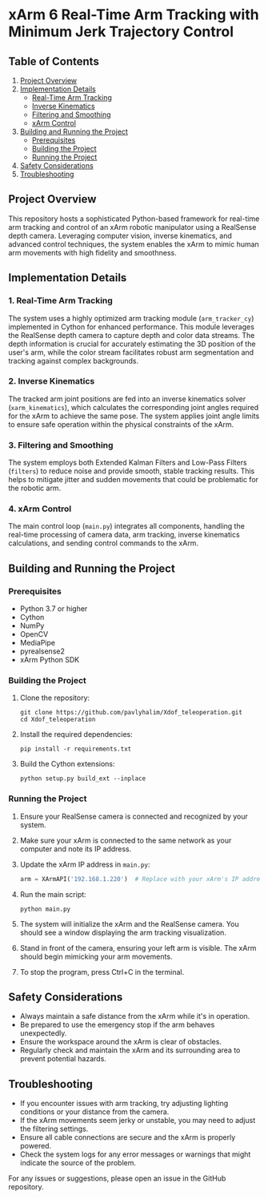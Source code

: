 # xArm 6 Real-Time Arm Tracking with Minimum Jerk Trajectory Control

## Table of Contents
1. [Project Overview](#project-overview)
2. [Implementation Details](#implementation-details)
   - [Real-Time Arm Tracking](#1-real-time-arm-tracking)
   - [Inverse Kinematics](#2-inverse-kinematics)
   - [Filtering and Smoothing](#3-filtering-and-smoothing)
   - [xArm Control](#4-xarm-control)
3. [Building and Running the Project](#building-and-running-the-project)
   - [Prerequisites](#prerequisites)
   - [Building the Project](#building-the-project)
   - [Running the Project](#running-the-project)
4. [Safety Considerations](#safety-considerations)
5. [Troubleshooting](#troubleshooting)

## Project Overview

This repository hosts a sophisticated Python-based framework for real-time arm tracking and control of an xArm robotic manipulator using a RealSense depth camera. Leveraging computer vision, inverse kinematics, and advanced control techniques, the system enables the xArm to mimic human arm movements with high fidelity and smoothness.

## Implementation Details

### 1. Real-Time Arm Tracking

The system uses a highly optimized arm tracking module (`arm_tracker_cy`) implemented in Cython for enhanced performance. This module leverages the RealSense depth camera to capture depth and color data streams. The depth information is crucial for accurately estimating the 3D position of the user's arm, while the color stream facilitates robust arm segmentation and tracking against complex backgrounds.

### 2. Inverse Kinematics

The tracked arm joint positions are fed into an inverse kinematics solver (`xarm_kinematics`), which calculates the corresponding joint angles required for the xArm to achieve the same pose. The system applies joint angle limits to ensure safe operation within the physical constraints of the xArm.

### 3. Filtering and Smoothing

The system employs both Extended Kalman Filters and Low-Pass Filters (`filters`) to reduce noise and provide smooth, stable tracking results. This helps to mitigate jitter and sudden movements that could be problematic for the robotic arm.

### 4. xArm Control

The main control loop (`main.py`) integrates all components, handling the real-time processing of camera data, arm tracking, inverse kinematics calculations, and sending control commands to the xArm.

## Building and Running the Project

### Prerequisites

- Python 3.7 or higher
- Cython
- NumPy
- OpenCV
- MediaPipe
- pyrealsense2
- xArm Python SDK

### Building the Project

1. Clone the repository:
   ```
   git clone https://github.com/pavlyhalim/Xdof_teleoperation.git
   cd Xdof_teleoperation
   ```

2. Install the required dependencies:
   ```
   pip install -r requirements.txt
   ```

3. Build the Cython extensions:
   ```
   python setup.py build_ext --inplace
   ```

### Running the Project

1. Ensure your RealSense camera is connected and recognized by your system.

2. Make sure your xArm is connected to the same network as your computer and note its IP address.

3. Update the xArm IP address in `main.py`:
   ```python
   arm = XArmAPI('192.168.1.220')  # Replace with your xArm's IP address
   ```

4. Run the main script:
   ```
   python main.py
   ```

5. The system will initialize the xArm and the RealSense camera. You should see a window displaying the arm tracking visualization.

6. Stand in front of the camera, ensuring your left arm is visible. The xArm should begin mimicking your arm movements.

7. To stop the program, press Ctrl+C in the terminal.

## Safety Considerations

- Always maintain a safe distance from the xArm while it's in operation.
- Be prepared to use the emergency stop if the arm behaves unexpectedly.
- Ensure the workspace around the xArm is clear of obstacles.
- Regularly check and maintain the xArm and its surrounding area to prevent potential hazards.

## Troubleshooting

- If you encounter issues with arm tracking, try adjusting lighting conditions or your distance from the camera.
- If the xArm movements seem jerky or unstable, you may need to adjust the filtering settings.
- Ensure all cable connections are secure and the xArm is properly powered.
- Check the system logs for any error messages or warnings that might indicate the source of the problem.

For any issues or suggestions, please open an issue in the GitHub repository.